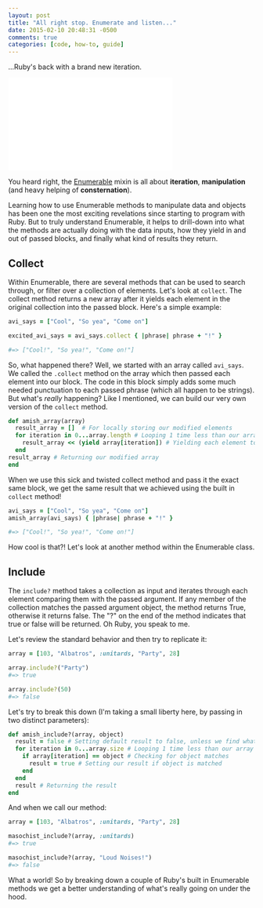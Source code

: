 ```yaml
---
layout: post
title: "All right stop. Enumerate and listen..."
date: 2015-02-10 20:48:31 -0500
comments: true
categories: [code, how-to, guide]
---
```


...Ruby's back with a brand new iteration.

<iframe src="//giphy.com/embed/ufXEskx0lCtxK?html5=true" width="336" height="189" frameBorder="0" webkitAllowFullScreen mozallowfullscreen allowFullScreen></iframe>

You heard right, the [Enumerable](http://ruby-doc.org/core-2.2.0/Enumerable.html) mixin is all about **iteration**, **manipulation** (and  heavy helping of **consternation**).

Learning how to use Enumerable methods to manipulate data and objects has been one the most exciting revelations since starting to program with Ruby. But to truly understand Enumerable, it helps to drill-down into what the methods are actually doing with the data inputs, how they yield in and out of passed blocks, and finally what kind of results they return.

Collect
----------

Within Enumerable, there are several methods that can be used to search through, or filter over a collection of elements. Let's look at `collect`.  The collect method returns a new array after it yields each element in the original collection into the passed block. Here's a simple example:

``` ruby
avi_says = ["Cool", "So yea", "Come on"]

excited_avi_says = avi_says.collect { |phrase| phrase + "!" }

#=> ["Cool!", "So yea!", "Come on!"]
```

So, what happened there? Well, we started with an array  called `avi_says`. We called the `.collect` method on the array which then passed each element into our block. The code in this block simply adds some much needed punctuation to each passed phrase (which all happen to be strings).  But what's *really* happening? Like I mentioned, we can build our very own version of the `collect` method.

``` ruby
def amish_array(array)
  result_array = []  # For locally storing our modified elements
  for iteration in 0...array.length # Looping 1 time less than our array size
    result_array << (yield array[iteration]) # Yielding each element to the block and saving the return
  end
result_array # Returning our modified array
end
```

When we use this sick and twisted collect method and pass it the exact same block, we get the same result that we achieved using the built in `collect` method!
```ruby
avi_says = ["Cool", "So yea", "Come on"]
amish_array(avi_says) { |phrase| phrase + "!" }

#=> ["Cool!", "So yea!", "Come on!"]
```
How cool is that?! Let's look at another method within the Enumerable class.

Include
-----------

The `include?` method takes a collection as input and iterates through each element comparing them with the passed argument. If any member of the collection matches the passed argument object, the method returns True, otherwise it returns false. The "?" on the end of the method indicates that true or false will be returned. Oh Ruby, you speak to me.

Let's review the standard behavior and then try to replicate it:

``` ruby
array = [103, "Albatros", :unitards, "Party", 28]

array.include?("Party")
#=> true

array.include?(50)
#=> false
```

Let's try to break this down (I'm taking a small liberty here, by passing in two distinct parameters):

``` ruby
def amish_include?(array, object)
  result = false # Setting default result to false, unless we find what we're looking for
  for iteration in 0...array.size # Looping 1 time less than our array size
    if array[iteration] == object # Checking for object matches
      result = true # Setting our result if object is matched
    end
  end
  result # Returning the result
end
```

And when we call our method:

``` ruby
array = [103, "Albatros", :unitards, "Party", 28]

masochist_include?(array, :unitards)
#=> true

masochist_include?(array, "Loud Noises!")
#=> false
```

What a world! So by breaking down a couple of Ruby's built in Enumerable methods we get a better understanding of what's really going on under the hood.



